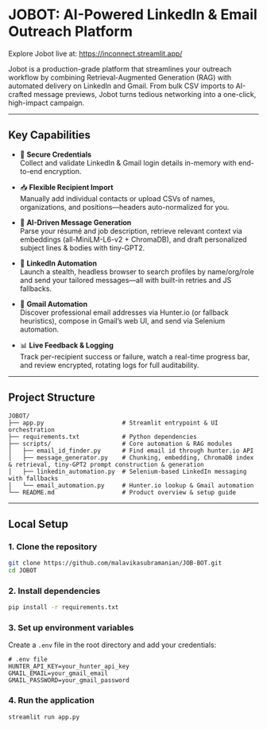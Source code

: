 # JOBOT: AI-Powered LinkedIn & Email Outreach Platform

Explore Jobot live at: https://inconnect.streamlit.app/

Jobot is a production-grade platform that streamlines your outreach workflow by combining Retrieval-Augmented Generation (RAG) with automated delivery on LinkedIn and Gmail. From bulk CSV imports to AI-crafted message previews, Jobot turns tedious networking into a one-click, high-impact campaign.

---

## Key Capabilities

- 🔐 **Secure Credentials**  
  Collect and validate LinkedIn & Gmail login details in-memory with end-to-end encryption.

- 📥 **Flexible Recipient Import**  
  Manually add individual contacts or upload CSVs of names, organizations, and positions—headers auto-normalized for you.

- 🤖 **AI-Driven Message Generation**  
  Parse your résumé and job description, retrieve relevant context via embeddings (all-MiniLM-L6-v2 + ChromaDB), and draft personalized subject lines & bodies with tiny-GPT2.

- 🔗 **LinkedIn Automation**  
  Launch a stealth, headless browser to search profiles by name/org/role and send your tailored messages—all with built-in retries and JS fallbacks.

- 📧 **Gmail Automation**  
  Discover professional email addresses via Hunter.io (or fallback heuristics), compose in Gmail’s web UI, and send via Selenium automation.

- 📊 **Live Feedback & Logging**  
  Track per-recipient success or failure, watch a real-time progress bar, and review encrypted, rotating logs for full auditability.

---

## Project Structure

```plaintext
JOBOT/
├── app.py                      # Streamlit entrypoint & UI orchestration      
├── requirements.txt            # Python dependencies
├── scripts/                    # Core automation & RAG modules
│   ├── email_id_finder.py      # Find email id through hunter.io API
│   ├── message_generator.py    # Chunking, embedding, ChromaDB index & retrieval, tiny-GPT2 prompt construction & generation
│   ├── linkedin_automation.py  # Selenium-based LinkedIn messaging with fallbacks
│   └── email_automation.py     # Hunter.io lookup & Gmail automation
└── README.md                   # Product overview & setup guide
```

---

## Local Setup

### 1. Clone the repository

```bash
git clone https://github.com/malavikasubramanian/JOB-BOT.git
cd JOBOT

```
### 2. Install dependencies

```bash
pip install -r requirements.txt
```
### 3. Set up environment variables
Create a `.env` file in the root directory and add your credentials:

```plaintext
# .env file
HUNTER_API_KEY=your_hunter_api_key
GMAIL_EMAIL=your_gmail_email
GMAIL_PASSWORD=your_gmail_password
```
### 4. Run the application

```bash
streamlit run app.py
```

